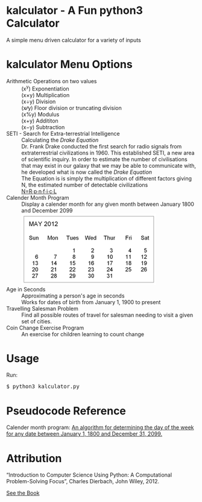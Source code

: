 # kalculator - A Fun python3 Calculator 
A simple menu driven calculator for a variety of inputs

kalculator Menu Options
=======================
<dl>
    <dt>Arithmetic Operations on two values<dt>
        <dd>(x<sup>y</sup>) Exponentiation</dd>
        <dd>(x&times;y) Multiplication</dd>
        <dd>(x&divide;y) Division </dd>
        <dd>(x&#8725;&#8725;y) Floor division or truncating division</dd>
        <dd>(x&percnt;y) Modulus</dd>
        <dd>(x&plus;y) Addititon</dd>
        <dd>(x&minus;y) Subtraction</dd>
    <dt>SETI - Search for Extra-terrestrial Intelligence<dt>
        <dd>Calculating the <i>Drake Equation</i></dd>
        <dd>Dr. Frank Drake conducted the first search for radio signals from
            extraterrestrial civilizations in 1960. This established SETI, a 
            new area of scientific inquiry. In order to estimate the number of
            civilisations that may exist in our galaxy that we may be able to 
            communicate with, he developed what is now called the <i>Drake 
            Equation</i>
        </dd>
        <dd>The Equation is is simply the multiplication of different factors 
            giving N, the estimated number of detectable civilizations
        </dd>
        <dd><a href="static/drake_eq_factors.png">
                N&equals;R&#8729;p&#8729;n&#8729;f&#8729;i&#8729;c&#8729;L
            </a>
        </dd>
    <dt>Calender Month Program</dt>
        <dd>Display a calender month for any given month between January 1800 
            and December 2099
        </dd>
        <dd>
            <img src='static/calendar_month_display_format.png' alt='The calender format of the month'>
        </dd>
    <dt>Age in Seconds</dt>
        <dd>Approximating a person's age in seconds</dd>
        <dd>Works for dates of birth from January 1, 1900 to present</dd>
    <dt>Travelling Salesman Problem</dt>
        <dd>Find all possible routes of travel for salesman needing to visit a 
            given set of cities.
        </dd>
    <dt>Coin Change Exercise Program</dt>
        <dd>An exercise for children learning to count change</dd>
</dl>


Usage
=====
Run:
<pre>
$ <kbd>python3 kalculator.py</kbd>
</pre>

Pseudocode Reference
====================
Calender month program:
    [An algorithm for determining the day of the week for any date between January 1, 1800 and December 31, 2099.](pseudocode/day_of_week_algorithm_pseudo.txt)
    

Attribution
===========
“Introduction to Computer Science Using Python: A Computational 
Problem-Solving Focus”, Charles Dierbach, John Wiley, 2012.

[See the Book](http://eu.wiley.com/WileyCDA/Section/id-302479.html?query=Charles+Dierbach)


